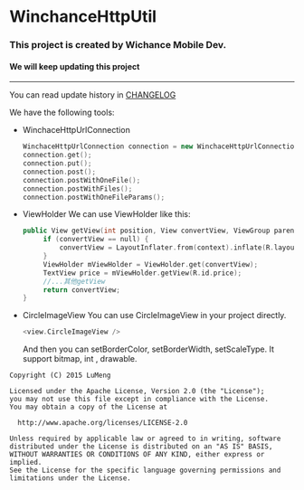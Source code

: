 # WinchanceHttpUtil
### This project is created by Wichance Mobile Dev.
#### We will keep updating this project

-------

You can read update history in [CHANGELOG](./CHANGELOG.md)

We have the following tools:

- WinchaceHttpUrlConnection

    ```cpp
    WinchaceHttpUrlConnection connection = new WinchaceHttpUrlConnection();
    connection.get();
    connection.put();
    connection.post();
    connection.postWithOneFile();
    connection.postWithFiles();
    connection.postWithOneFileParams();
    ```
- ViewHolder
    We can use ViewHolder like this:
    ```cpp
    public View getView(int position, View convertView, ViewGroup parent) {
         if (convertView == null) {
             convertView = LayoutInflater.from(context).inflate(R.layout.good_list_item, null, false);
         }
         ViewHolder mViewHolder = ViewHolder.get(convertView);
         TextView price = mViewHolder.getView(R.id.price);
         //...其他getView
         return convertView;
    }
    ```
- CircleImageView
    You can use CircleImageView in your project directly.
    ```cpp
    <view.CircleImageView />
    ```
    And then you can setBorderColor, setBorderWidth, setScaleType. It support bitmap, int , drawable.


```
Copyright (C) 2015 LuMeng

Licensed under the Apache License, Version 2.0 (the "License");
you may not use this file except in compliance with the License.
You may obtain a copy of the License at

  http://www.apache.org/licenses/LICENSE-2.0

Unless required by applicable law or agreed to in writing, software
distributed under the License is distributed on an "AS IS" BASIS,
WITHOUT WARRANTIES OR CONDITIONS OF ANY KIND, either express or implied.
See the License for the specific language governing permissions and
limitations under the License.
```